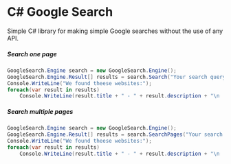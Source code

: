 # C# Google Search
Simple C# library for making simple Google searches without the use of any API.

##### Search one page
```csharp
GoogleSearch.Engine search = new GoogleSearch.Engine();
GoogleSearch.Engine.Result[] results = search.Search("Your search query here...");
Console.WriteLine("We found theese websites:");
foreach(var result in results)
    Console.WriteLine(result.title + " - " + result.description + "\n    " + result.url);
```

##### Search multiple pages
```csharp
GoogleSearch.Engine search = new GoogleSearch.Engine();
GoogleSearch.Engine.Result[] results = search.SearchPages("Your search query here...", 5);
Console.WriteLine("We found theese websites:");
foreach(var result in results)
    Console.WriteLine(result.title + " - " + result.description + "\n    " + result.url);
```

